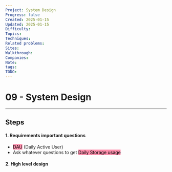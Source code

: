 ```yaml
---
Project: System Design
Progress: false
Created: 2025-01-15
Updated: 2025-01-15
Difficulty: 
Topics: 
Techniques: 
Related problems: 
Sites: 
Walkthrough: 
Companies: 
Note: 
tags: 
TODO: 
---
```

# 09 - System Design
---

## Steps
#### 1. Requirements important questions
- <mark style="background: #FF5582A6;">DAU</mark> (Daily Active User)
- Ask whatever questions to get <mark style="background: #FF5582A6;">Daily Storage usage</mark>

#### 2. High level design
